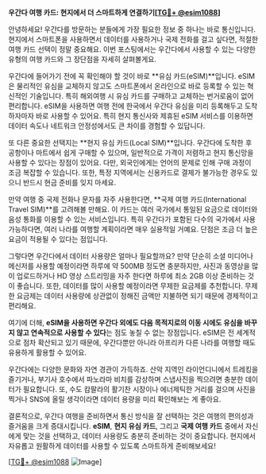 **우간다 여행 카드: 현지에서 더 스마트하게 연결하기[[TG💪+ @esim1088](https://t.me/s/esim1088)]**

안녕하세요! 우간다를 방문하는 분들에게 가장 필요한 정보 중 하나는 바로 통신입니다. 현지에서 스마트폰을 사용하면서 데이터를 사용하거나 국제 전화를 걸고 싶다면, 적절한 여행 카드 선택이 정말 중요해요. 이번 포스팅에서는 우간다에서 사용할 수 있는 다양한 유형의 여행 카드와 그 장단점을 자세히 살펴볼게요.

우간다에 들어가기 전에 꼭 확인해야 할 것이 바로 **유심 카드(eSIM)**입니다. eSIM은 물리적인 유심을 교체하지 않고도 스마트폰에서 온라인으로 바로 등록할 수 있는 혁신적인 기술입니다. 특히 해외여행 시 유심 카드를 구매하고 교체하는 번거로움이 없어 편리합니다. eSIM을 사용하면 여행 전에 한국에서 우간다 유심을 미리 등록해두고 도착하자마자 바로 사용할 수 있어요. 특히 현지 통신사와 제휴된 eSIM 서비스를 이용하면 데이터 속도나 네트워크 안정성에서도 큰 차이를 경험할 수 있답니다.

또 다른 중요한 선택지는 **현지 유심 카드(Local SIM)**입니다. 우간다에 도착한 후 공항이나 마트에서 쉽게 구매할 수 있으며, 일반적으로 가격이 저렴하고 현지 통신망을 사용할 수 있다는 장점이 있어요. 다만, 외국인에게는 언어의 문제로 인해 구매 과정이 조금 복잡할 수 있습니다. 또한, 특정 지역에서는 신용카드로 결제가 불가능한 경우도 있으니 반드시 현금 준비를 잊지 마세요.

만약 여행 중 국제 전화나 문자를 자주 사용한다면, **국제 여행 카드(International Travel SIM)**를 고려해볼 만해요. 이 카드는 여러 국가에서 통일된 요금으로 데이터와 음성 통화를 이용할 수 있는 서비스입니다. 특히 우간다가 포함된 다수의 국가에서 사용 가능하다면, 여러 나라를 여행할 계획이라면 매우 실용적일 거예요. 단점은 조금 더 높은 요금이 적용될 수 있다는 점입니다.

그렇다면 우간다에서 데이터 사용량은 얼마나 필요할까요? 만약 단순히 소셜 미디어나 메신저를 사용할 예정이라면 하루에 약 500MB 정도면 충분하지만, 사진과 동영상을 많이 업로드하거나 HD 영상 스트리밍을 자주 한다면 하루에 최소 2GB 이상 준비하는 것이 좋습니다. 또한, 데이터를 많이 사용할 예정이라면 무제한 요금제를 추천합니다. 무제한 요금제는 데이터 사용량에 상관없이 정해진 금액만 지불하면 되기 때문에 경제적이고 편리해요.

여기에 더해, **eSIM을 사용하면 우간다 외에도 다음 목적지로의 이동 시에도 유심을 바꾸지 않고 연속적으로 사용할 수 있다**는 점도 놓칠 수 없는 장점입니다. eSIM은 전 세계적으로 점차 확산되고 있기 때문에, 우간다뿐만 아니라 아프리카 다른 나라를 여행할 때도 유용하게 활용할 수 있어요.

우간다에는 다양한 문화와 자연 경관이 가득하죠. 산악 지역인 라이언디니에서 트레킹을 즐기거나, 부기사 호수에서 파노라마 비치를 감상하며 스냅사진을 찍으려면 충분한 데이터가 필요합니다. 또, 수도 캄팔라의 활기찬 시장이나 에너제틱한 거리를 걸으며 사진을 찍거나 SNS에 올릴 생각이라면 데이터 용량을 미리 확인해보는 게 좋아요.

결론적으로, 우간다 여행을 준비하면서 통신 방식을 잘 선택하는 것은 여행의 편의성과 즐거움을 크게 증대시킵니다. **eSIM**, **현지 유심 카드**, 그리고 **국제 여행 카드** 중에서 자신에게 맞는 것을 선택하고, 데이터 사용량도 충분히 준비하는 것이 중요합니다. 현지에서 자유롭고 원활하게 데이터를 사용할 수 있도록 스마트하게 준비해보세요!

[[TG💪+ @esim1088](https://t.me/s/esim1088) ![Image](https://i.postimg.cc/Y0z9fWf4/image.png)]